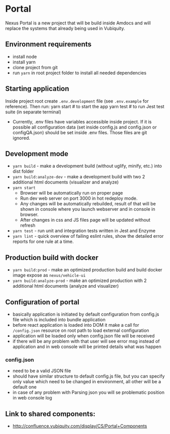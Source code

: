 # Portal
Nexus Portal is a new project that will be build inside Amdocs and will replace the systems that already being used in Vubiquity.

## Environment requirements
- install node
- install yarn
- clone project from git
- run `yarn` in root project folder to install all needed dependencies

## Starting application
Inside project root create `.env.development` file (see `.env.example` for reference). Then run:
yarn start # to start the app
yarn test # to run Jest test suite (in separate terminal)
* Currently, .env files have variables accessible inside project. If it is possible all configuration data 
(set inside config.js and config.json or configQA.json) should be set inside .env files. Those files are git ignored.

## Development mode 
- `yarn build` - make a development build (without uglify, minify, etc.) into dist folder
- `yarn build:analyze-dev` - make a development build with two 2 additional html documents (visualizer and analyze)
- `yarn start` 
  - Browser will be automatically run on proper page
  - Run dev web server on port 3000 in hot redeploy mode. 
  - Any changes will be automatically rebuilded, result of that will be shown in console where you launch webserver and in console in browser.
  - After changes in css and JS files page will be updated without refresh
- `yarn test` - run unit and integration tests written in Jest and Enzyme
- `yarn lint` - quick overview of failing eslint rules, show the detailed error reports for one rule at a time.

## Production build with docker
- `yarn build:prod` - make an optimized production build and build docker image expose as `nexus/vehicle-ui`
- `yarn build:analyze-prod` - make an optimized production with 2 additional html documents (analyze and visualizer)

## Configuration of portal
- basically application is initiated by default configuration from config.js file which is included into bundle application 
- before react application is loaded into DOM it make a call for `/config.json` resource on root path to load external configuration
- application will be loaded only when config.json file will be received
- if there will be any problem with that user will see error msg instead of application and in web console will be printed details what was happen

### config.json
- need to be a valid JSON file
- should have similar structure to default config.js file, but you can specify only value which need to be changed in environment, all other will be a default one
- in case of any problem with Parsing json you will se problematic position in web console log

## Link to shared components: 
- http://confluence.vubiquity.com/display/CS/Portal+Components
